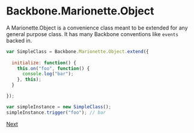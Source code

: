# Backbone.Marionette.Object

A Marionette.Object is a convenience class meant to be extended for any general purpose class. It has many Backbone conventions like `events` backed in.

```javascript
var SimpleClass = Backbone.Marionette.Object.extend({
  
  initialize: function() {
    this.on("foo", function() {
      console.log("bar");
    }, this);
  }

});

var simpleInstance = new SimpleClass();
simpleInstance.trigger("foo"); // bar
```

[Next](../009%20Behavior)